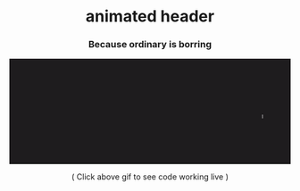 <h1 align="center">animated header</h1>

<h3 align="center"> Because ordinary is borring</h3>

<a align="center" href="https://rogueathletic.github.io/animated-title-parallax-letters/">
  
  <img src="https://github.com/rogueathletic/animated-title-parallax-letters/blob/master/img/animated-title.gif?raw=true" align="center">
</a>


<p align="center">( Click above gif to see code working live )</p>
